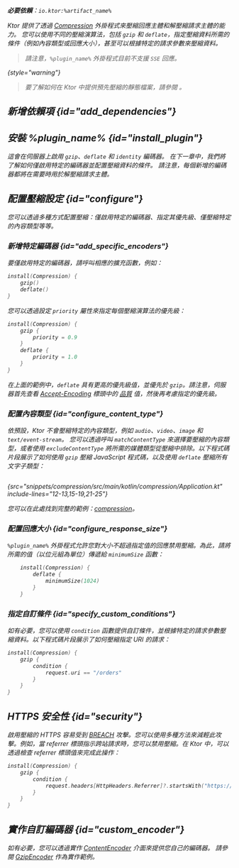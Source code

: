 [//]: # (title: 壓縮)

<show-structure for="chapter" depth="2"/>
<primary-label ref="server-plugin"/>

<var name="artifact_name" value="ktor-server-compression"/>
<var name="package_name" value="io.ktor.server.plugins.compression"/>
<var name="plugin_name" value="Compression"/>

<tldr>
<p>
<b>必要依賴</b>：<code>io.ktor:%artifact_name%</code>
</p>
<var name="example_name" value="compression"/>
<include from="lib.topic" element-id="download_example"/>
<include from="lib.topic" element-id="native_server_not_supported"/>
</tldr>

Ktor 提供了透過 [Compression](https://api.ktor.io/ktor-server/ktor-server-plugins/ktor-server-compression/io.ktor.server.plugins.compression/-compression.html) 外掛程式來壓縮回應主體和解壓縮請求主體的能力。
您可以使用不同的壓縮演算法，包括 `gzip` 和 `deflate`，指定壓縮資料所需的條件（例如內容類型或回應大小），甚至可以根據特定的請求參數來壓縮資料。

> 請注意，`%plugin_name%` 外掛程式目前不支援 `SSE` 回應。
>
{style="warning"}

> 要了解如何在 Ktor 中提供預先壓縮的靜態檔案，請參閱 [](server-static-content.md#precompressed)。

## 新增依賴項 {id="add_dependencies"}

<include from="lib.topic" element-id="add_ktor_artifact_intro"/>
<include from="lib.topic" element-id="add_ktor_artifact"/>

## 安裝 %plugin_name% {id="install_plugin"}

<include from="lib.topic" element-id="install_plugin"/>

這會在伺服器上啟用 `gzip`、`deflate` 和 `identity` 編碼器。
在下一章中，我們將了解如何僅啟用特定的編碼器並配置壓縮資料的條件。
請注意，每個新增的編碼器都將在需要時用於解壓縮請求主體。

## 配置壓縮設定 {id="configure"}

您可以透過多種方式配置壓縮：僅啟用特定的編碼器、指定其優先級、僅壓縮特定的內容類型等等。

### 新增特定編碼器 {id="add_specific_encoders"}

要僅啟用特定的編碼器，請呼叫相應的擴充函數，例如：

```kotlin
install(Compression) {
    gzip()
    deflate()
}
```

您可以透過設定 `priority` 屬性來指定每個壓縮演算法的優先級：

```kotlin
install(Compression) {
    gzip {
        priority = 0.9
    }
    deflate {
        priority = 1.0
    }
}
```

在上面的範例中，`deflate` 具有更高的優先級值，並優先於 `gzip`。請注意，伺服器首先查看 [Accept-Encoding](https://developer.mozilla.org/en-US/docs/Web/HTTP/Headers/Accept-Encoding) 標頭中的 [品質](https://developer.mozilla.org/en-US/docs/Glossary/Quality_Values) 值，然後再考慮指定的優先級。

### 配置內容類型 {id="configure_content_type"}

依預設，Ktor 不會壓縮特定的內容類型，例如 `audio`、`video`、`image` 和 `text/event-stream`。
您可以透過呼叫 `matchContentType` 來選擇要壓縮的內容類型，或者使用 `excludeContentType` 將所需的媒體類型從壓縮中排除。以下程式碼片段展示了如何使用 `gzip` 壓縮 JavaScript 程式碼，以及使用 `deflate` 壓縮所有文字子類型：

```kotlin
```

{src="snippets/compression/src/main/kotlin/compression/Application.kt" include-lines="12-13,15-19,21-25"}

您可以在此處找到完整的範例：[compression](https://github.com/ktorio/ktor-documentation/tree/%ktor_version%/codeSnippets/snippets/compression)。

### 配置回應大小 {id="configure_response_size"}

`%plugin_name%` 外掛程式允許您對大小不超過指定值的回應禁用壓縮。為此，請將所需的值（以位元組為單位）傳遞給 `minimumSize` 函數：

```kotlin
    install(Compression) {
        deflate {
            minimumSize(1024)
        }
    }

```

### 指定自訂條件 {id="specify_custom_conditions"}

如有必要，您可以使用 `condition` 函數提供自訂條件，並根據特定的請求參數壓縮資料。以下程式碼片段展示了如何壓縮指定 URI 的請求：

```kotlin
install(Compression) {
    gzip {
        condition {
            request.uri == "/orders"
        }
    }
}
```

## HTTPS 安全性 {id="security"}

啟用壓縮的 HTTPS 容易受到 [BREACH](https://en.wikipedia.org/wiki/BREACH) 攻擊。您可以使用多種方法來減輕此攻擊。例如，當 referrer 標頭指示跨站請求時，您可以禁用壓縮。在 Ktor 中，可以透過檢查 referrer 標頭值來完成此操作：

```kotlin
install(Compression) {
    gzip {
        condition {
            request.headers[HttpHeaders.Referrer]?.startsWith("https://my.domain/") == true
        }
    }
}
```

## 實作自訂編碼器 {id="custom_encoder"}

如有必要，您可以透過實作 [ContentEncoder](https://api.ktor.io/ktor-utils/io.ktor.util/-content-encoder/index.html) 介面來提供您自己的編碼器。
請參閱 [GzipEncoder](https://github.com/ktorio/ktor/blob/b5b59ca3ae61601e6175f334e6a1252609638e61/ktor-server/ktor-server-compression/jvm/src/io/ktor/server/plugins/compression/Encoders.kt#L41) 作為實作範例。